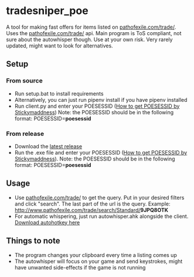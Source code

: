 # tradesniper_poe
 A tool for making fast offers for items listed on [pathofexile.com/trade/](https://www.pathofexile.com/trade/).  
 Uses the [pathofexile.com/trade/](https://www.pathofexile.com/trade/) api. Main program is ToS compliant, not sure about the autowhisper though. Use at your own risk. Very rarely updated, might want to look for alternatives.
## Setup
### From source
* Run setup.bat to install requirements
* Alternatively, you can just run pipenv install if you have pipenv installed
* Run client.py and enter your POESESSID ([How to get POESESSID by Stickymaddness](https://github.com/Stickymaddness/Procurement/wiki/SessionID))
Note: the POESESSID should be in the following format: POESESSID=**poesessid**
### From release
* Download the [latest release](https://github.com/xen1al/tradesniper_poe/releases/latest)
* Run the .exe file and enter your POESESSID ([How to get POESESSID by Stickymaddness](https://github.com/Stickymaddness/Procurement/wiki/SessionID)). 
Note: the POESESSID should be in the following format: POESESSID=**poesessid**
## Usage
* Use [pathofexile.com/trade/](https://www.pathofexile.com/trade/) to get the query. Put in your desired filters and click "search". The last part of the url is the query. Example: http://www.pathofexile.com/trade/search/Standard/<b>9JPQ8OTK</b>
* For automatic whispering, just run autowhisper.ahk alongside the client. [Download autohotkey here](https://www.autohotkey.com)
## Things to note
* The program changes your clipboard every time a listing comes up
* The autowhisper will focus on your game and send keystrokes, might have unwanted side-effects if the game is not running
